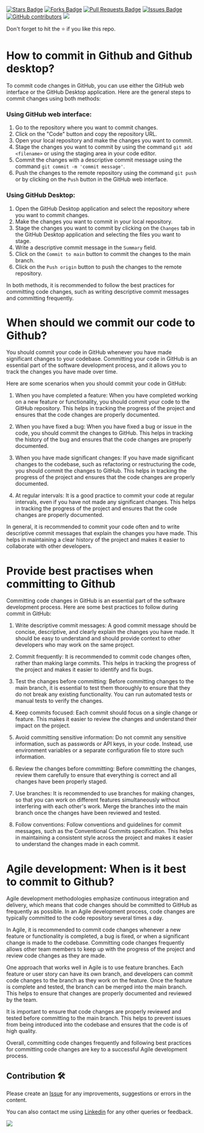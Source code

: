 <a href="https://github.com/drshahizan/learn-github/stargazers"><img src="https://img.shields.io/github/stars/drshahizan/learn-github" alt="Stars Badge"/></a>
<a href="https://github.com/drshahizan/learn-github/network/members"><img src="https://img.shields.io/github/forks/drshahizan/learn-github" alt="Forks Badge"/></a>
<a href="https://github.com/drshahizan/learn-github/pulls"><img src="https://img.shields.io/github/issues-pr/drshahizan/learn-github" alt="Pull Requests Badge"/></a>
<a href="https://github.com/drshahizan/learn-github/issues"><img src="https://img.shields.io/github/issues/drshahizan/learn-github" alt="Issues Badge"/></a>
<a href="https://github.com/drshahizan/learn-github/graphs/contributors"><img alt="GitHub contributors" src="https://img.shields.io/github/contributors/drshahizan/learn-github?color=2b9348"></a>
![](https://visitor-badge.glitch.me/badge?page_id=drshahizan/learn-cloud)

Don't forget to hit the :star: if you like this repo.

# How to commit in Github and Github desktop?
To commit code changes in GitHub, you can use either the GitHub web interface or the GitHub Desktop application. Here are the general steps to commit changes using both methods:

### Using GitHub web interface:

1. Go to the repository where you want to commit changes.
2. Click on the "Code" button and copy the repository URL.
3. Open your local repository and make the changes you want to commit.
4. Stage the changes you want to commit by using the command `git add <filename>` or using the staging area in your code editor.
5. Commit the changes with a descriptive commit message using the command `git commit -m 'commit message'`.
6. Push the changes to the remote repository using the command `git push` or by clicking on the `Push` button in the GitHub web interface.

### Using GitHub Desktop:

1. Open the GitHub Desktop application and select the repository where you want to commit changes.
2. Make the changes you want to commit in your local repository.
3. Stage the changes you want to commit by clicking on the `Changes` tab in the GitHub Desktop application and selecting the files you want to stage.
4. Write a descriptive commit message in the `Summary` field.
5. Click on the `Commit to main` button to commit the changes to the main branch.
6. Click on the `Push origin` button to push the changes to the remote repository.

In both methods, it is recommended to follow the best practices for committing code changes, such as writing descriptive commit messages and committing frequently.

# When should we commit our code to Github?
You should commit your code in GitHub whenever you have made significant changes to your codebase. Committing your code in GitHub is an essential part of the software development process, and it allows you to track the changes you have made over time.

Here are some scenarios when you should commit your code in GitHub:

1. When you have completed a feature: When you have completed working on a new feature or functionality, you should commit your code to the GitHub repository. This helps in tracking the progress of the project and ensures that the code changes are properly documented.

2. When you have fixed a bug: When you have fixed a bug or issue in the code, you should commit the changes to GitHub. This helps in tracking the history of the bug and ensures that the code changes are properly documented.

3. When you have made significant changes: If you have made significant changes to the codebase, such as refactoring or restructuring the code, you should commit the changes to GitHub. This helps in tracking the progress of the project and ensures that the code changes are properly documented.

4. At regular intervals: It is a good practice to commit your code at regular intervals, even if you have not made any significant changes. This helps in tracking the progress of the project and ensures that the code changes are properly documented.

In general, it is recommended to commit your code often and to write descriptive commit messages that explain the changes you have made. This helps in maintaining a clear history of the project and makes it easier to collaborate with other developers.

# Provide best practises when committing to Github
Committing code changes in GitHub is an essential part of the software development process. Here are some best practices to follow during commit in GitHub:

1. Write descriptive commit messages: A good commit message should be concise, descriptive, and clearly explain the changes you have made. It should be easy to understand and should provide context to other developers who may work on the same project.

2. Commit frequently: It is recommended to commit code changes often, rather than making large commits. This helps in tracking the progress of the project and makes it easier to identify and fix bugs.

3. Test the changes before committing: Before committing changes to the main branch, it is essential to test them thoroughly to ensure that they do not break any existing functionality. You can run automated tests or manual tests to verify the changes.

4. Keep commits focused: Each commit should focus on a single change or feature. This makes it easier to review the changes and understand their impact on the project.

5. Avoid committing sensitive information: Do not commit any sensitive information, such as passwords or API keys, in your code. Instead, use environment variables or a separate configuration file to store such information.

6. Review the changes before committing: Before committing the changes, review them carefully to ensure that everything is correct and all changes have been properly staged.

7. Use branches: It is recommended to use branches for making changes, so that you can work on different features simultaneously without interfering with each other's work. Merge the branches into the main branch once the changes have been reviewed and tested.

8. Follow conventions: Follow conventions and guidelines for commit messages, such as the Conventional Commits specification. This helps in maintaining a consistent style across the project and makes it easier to understand the changes made in each commit.

# Agile development: When is it best to commit to Github?
Agile development methodologies emphasize continuous integration and delivery, which means that code changes should be committed to GitHub as frequently as possible. In an Agile development process, code changes are typically committed to the code repository several times a day.

In Agile, it is recommended to commit code changes whenever a new feature or functionality is completed, a bug is fixed, or when a significant change is made to the codebase. Committing code changes frequently allows other team members to keep up with the progress of the project and review code changes as they are made.

One approach that works well in Agile is to use feature branches. Each feature or user story can have its own branch, and developers can commit code changes to the branch as they work on the feature. Once the feature is complete and tested, the branch can be merged into the main branch. This helps to ensure that changes are properly documented and reviewed by the team.

It is important to ensure that code changes are properly reviewed and tested before committing to the main branch. This helps to prevent issues from being introduced into the codebase and ensures that the code is of high quality.

Overall, committing code changes frequently and following best practices for committing code changes are key to a successful Agile development process.

## Contribution 🛠️
Please create an [Issue](https://github.com/drshahizan/learn-github/issues) for any improvements, suggestions or errors in the content.

You can also contact me using [Linkedin](https://www.linkedin.com/in/drshahizan/) for any other queries or feedback.

![](https://visitor-badge.glitch.me/badge?page_id=drshahizan)
